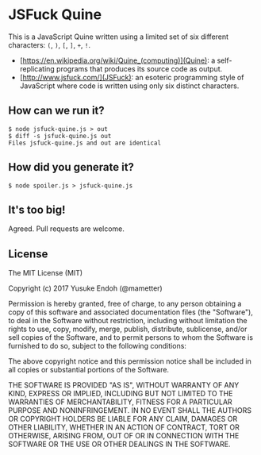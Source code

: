 # JSFuck Quine

This is a JavaScript Quine written using a limited set of six different characters: `(`, `)`, `[`, `]`, `+`, `!`.

* [https://en.wikipedia.org/wiki/Quine_(computing)](Quine): a self-replicating programs that produces its source code as output.
* [http://www.jsfuck.com/](JSFuck): an esoteric programming style of JavaScript where code is written using only six distinct characters.

## How can we run it?

    $ node jsfuck-quine.js > out
    $ diff -s jsfuck-quine.js out
    Files jsfuck-quine.js and out are identical

## How did you generate it?

    $ node spoiler.js > jsfuck-quine.js

## It's too big!

Agreed.  Pull requests are welcome.

## License

The MIT License (MIT)

Copyright (c) 2017 Yusuke Endoh (@mametter)

Permission is hereby granted, free of charge, to any person obtaining
a copy of this software and associated documentation files (the
"Software"), to deal in the Software without restriction, including
without limitation the rights to use, copy, modify, merge, publish,
distribute, sublicense, and/or sell copies of the Software, and to
permit persons to whom the Software is furnished to do so, subject to
the following conditions:

The above copyright notice and this permission notice shall be
included in all copies or substantial portions of the Software.

THE SOFTWARE IS PROVIDED "AS IS", WITHOUT WARRANTY OF ANY KIND,
EXPRESS OR IMPLIED, INCLUDING BUT NOT LIMITED TO THE WARRANTIES OF
MERCHANTABILITY, FITNESS FOR A PARTICULAR PURPOSE AND
NONINFRINGEMENT. IN NO EVENT SHALL THE AUTHORS OR COPYRIGHT HOLDERS BE
LIABLE FOR ANY CLAIM, DAMAGES OR OTHER LIABILITY, WHETHER IN AN ACTION
OF CONTRACT, TORT OR OTHERWISE, ARISING FROM, OUT OF OR IN CONNECTION
WITH THE SOFTWARE OR THE USE OR OTHER DEALINGS IN THE SOFTWARE.
